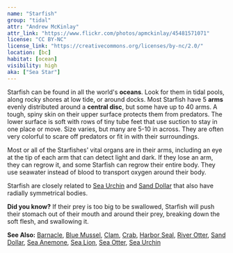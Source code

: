 ```yaml
---
name: "Starfish"
group: "tidal"
attr: "Andrew McKinlay"
attr_link: "https://www.flickr.com/photos/apmckinlay/45481571071"
license: "CC BY-NC"
license_link: "https://creativecommons.org/licenses/by-nc/2.0/"
location: [bc]
habitat: [ocean]
visibility: high
aka: ["Sea Star"]
---
```

Starfish can be found in all the world's **oceans**. Look for them in tidal pools, along rocky shores at low tide, or around docks. Most Starfish have 5 **arms** evenly distributed around a **central disc**, but some have up to 40 arms. A tough, spiny skin on their upper surface protects them from predators. The lower surface is soft with rows of tiny tube feet that use suction to stay in one place or move. Size varies, but many are 5-10 in across. They are often very colorful to scare off predators or fit in with their surroundings.

Most or all of the Starfishes' vital organs are in their arms, including an eye at the tip of each arm that can detect light and dark. If they lose an arm, they can regrow it, and some Starfish can regrow their entire body. They use seawater instead of blood to transport oxygen around their body.

Starfish are closely related to [Sea Urchin](/animals/seaurch) and [Sand Dollar](/animals/sandolr) that also have radially symmetrical bodies.

**Did you know?** If their prey is too big to be swallowed, Starfish will push their stomach out of their mouth and around their prey, breaking down the soft flesh, and swallowing it.

<!-- generated, do not edit -->
**See Also:**
[Barnacle](/animals/barnacle),
[Blue Mussel](/animals/blumussel),
[Clam](/animals/clam),
[Crab](/animals/crab),
[Harbor Seal](/animals/harbseal),
[River Otter](/animals/rivotter),
[Sand Dollar](/animals/sandolr),
[Sea Anemone](/animals/seaanem),
[Sea Lion](/animals/sealion),
[Sea Otter](/animals/seaotter),
[Sea Urchin](/animals/seaurch)
